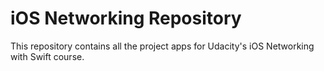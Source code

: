 # iOS Networking Repository

This repository contains all the project apps for Udacity's iOS Networking with Swift course.
